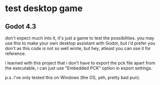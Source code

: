 # test desktop game
## Godot 4.3
don't expect much into it, it's just a game to test the possibilities. you may use this to make your own desktop assistant with Godot, but i'd prefer you don't as this code is not so well wrote, but hey, atleast you can use it for reference.

i learned with this project that i don't have to export the pck file apart from the executable, i can just use "Embedded PCK" option in export settings.

p.s. i've only tested this on Windows (the OS, yeh, pretty bad pun).

